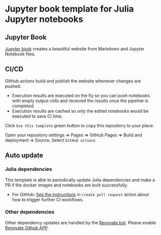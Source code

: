 # Jupyter book template for Julia Jupyter notebooks

## Jupyter Book

[Jupyter book](https://jupyterbook.org/index.html) creates a beautiful website from Markdown and Jupyter Notebook files.

## CI/CD

GitHub actions build and publish the website whenever changes are pushed.

- Execution results are executed on the fly so you can push notebooks with empty output cells and received the results once the pipeline is completed.
- Execution results are cached so only the edited notebooks would be executed to save CI time.

Click `Use this template` green button to copy this repository to your place.

Open your repository settings => Pages => GitHub Pages
=> Build and deployment => Source, Select `GitHub actions`

## Auto update

### Julia dependencies

This template is able to periodically update Julia dependencies and make a PR if the docker images and notebooks are built successfully.

- For GitHub: [See the instructions](https://github.com/peter-evans/create-pull-request/blob/main/docs/concepts-guidelines.md#triggering-further-workflow-runs) in `create pull request` action about how to trigger further CI workflows.

### Other dependencies

Other dependency updates are handled by the [Renovate bot](https://docs.renovatebot.com/). Please enable [Renovate Github APP](https://github.com/apps/renovate).
